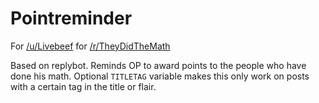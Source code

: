 Pointreminder
========

For [/u/Livebeef](http://reddit.com/u/livebeef) for [/r/TheyDidTheMath](http://reddit.com/r/theydidthemath)

Based on replybot. Reminds OP to award points to the people who have done his math. Optional `TITLETAG` variable makes this only work on posts with a certain tag in the title or flair.
